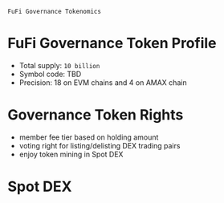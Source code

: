 `FuFi Governance Tokenomics`

# FuFi Governance Token Profile

- Total supply: `10 billion`
- Symbol code: TBD
- Precision: 18 on EVM chains and 4 on AMAX chain


# Governance Token Rights
- member fee tier based on holding amount
- voting right for listing/delisting DEX trading pairs
- enjoy token mining in Spot DEX

# Spot DEX
